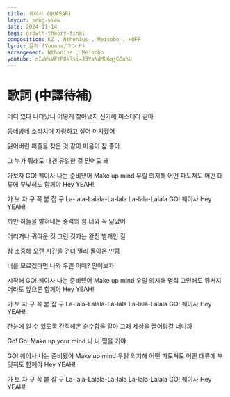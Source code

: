 ```yaml
---
title: 퀘이사 (QUASAR)
layout: song-view
date: 2024-11-14
tags: growth-theory-final
composition: KZ , Nthonius , Meisobo , HOFF
lyric: 윤하 (Younha/ユンナ)
arrangement: Nthonius , Meisobo
youtube: nIVWsVFtPOk?si=J3YaNdMU6qjG0ohU
---
```


# 歌詞 (中譯待補)

어디 있다 나타났니
어떻게 찾아냈지
신기해 미스테리 같아

동네방네 소리치며
자랑하고 싶어 미치겠어

잃어버린 퍼즐을
찾은 것 같아
마음이 참 좋아

그 누가 뭐래도
내겐 유일한 걸
믿어도 돼

가보자 GO! 퀘이사
나는 준비됐어
Make up mind
우릴 의지해
어떤 파도쳐도
어떤 대류에 부딪혀도
함께야 Hey YEAH!

가 보 자 구
꼭 붙 잡 구
La-lala-Lalala-La-lala
La-lala-Lalala
GO! 퀘이사 Hey YEAH!

까만 하늘을 밝혀내는
중력의 힘
너와 꼭 닮았어

어리거나 귀여운 것
그런 것과는 완전 별개인 걸

참 소중해
오랜 시간을 견뎌
멀리 돌아온 만큼

너를 모르겠다면
나와 우린 어때?
믿어보자

시작해 GO! 퀘이사
나는 준비됐어
Make up mind
우릴 의지해
멈춰 고민해도
뒤처지더라도 앞으론
함께야 Hey YEAH!

가 보 자 구
꼭 붙 잡 구
La-lala-Lalala-La-lala
La-lala-Lalala
GO! 퀘이사 Hey YEAH!

한눈에 알 수 있도록
간직해온 순수함을 알아
그래 세상을 끌어당길 너니까

Go! Go!
Make up your mind
나 나
믿을 거야

GO! 퀘이사
나는 준비됐어
Make up mind
우릴 의지해
어떤 파도쳐도
어떤 대류에 부딪혀도
함께야 Hey YEAH!

가 보 자 구
꼭 붙 잡 구
La-lala-Lalala-La-lala
La-lala-Lalala
GO! 퀘이사 Hey YEAH!
